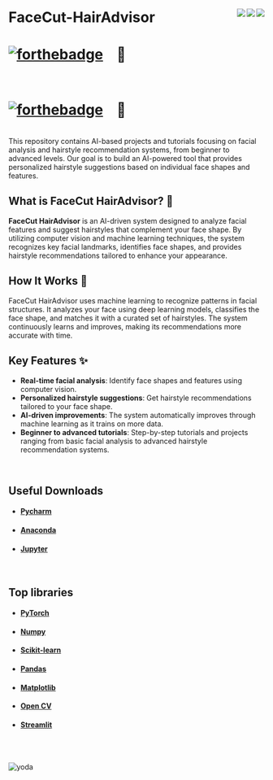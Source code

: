 # FaceCut-HairAdvisor <img align="right" src="https://img.shields.io/github/watchers/Graphical27/FaceCut-HairAdvisor?style=flat-square"> <img align="right" src="https://img.shields.io/github/stars/Graphical27/FaceCut-HairAdvisor?style=flat-square"> <img align="right" src="https://img.shields.io/github/forks/Graphical27/FaceCut-HairAdvisor?style=flat-square">

# [![forthebadge](https://forthebadge.com/images/badges/made-with-python.svg)](https://forthebadge.com) &nbsp;&nbsp; :snake:

<br>

# [![forthebadge](https://forthebadge.com/images/badges/made-with-python.svg)](https://forthebadge.com) &nbsp;&nbsp; :snake: 
<br>
This repository contains AI-based projects and tutorials focusing on facial analysis and hairstyle recommendation systems, from beginner to advanced levels. Our goal is to build an AI-powered tool that provides personalized hairstyle suggestions based on individual face shapes and features.

## What is FaceCut HairAdvisor? 📐

**FaceCut HairAdvisor** is an AI-driven system designed to analyze facial features and suggest hairstyles that complement your face shape. By utilizing computer vision and machine learning techniques, the system recognizes key facial landmarks, identifies face shapes, and provides hairstyle recommendations tailored to enhance your appearance.

## How It Works 🤖

FaceCut HairAdvisor uses machine learning to recognize patterns in facial structures. It analyzes your face using deep learning models, classifies the face shape, and matches it with a curated set of hairstyles. The system continuously learns and improves, making its recommendations more accurate with time.

## Key Features ✨
- **Real-time facial analysis**: Identify face shapes and features using computer vision.
- **Personalized hairstyle suggestions**: Get hairstyle recommendations tailored to your face shape.
- **AI-driven improvements**: The system automatically improves through machine learning as it trains on more data.
- **Beginner to advanced tutorials**: Step-by-step tutorials and projects ranging from basic facial analysis to advanced hairstyle recommendation systems.

<br>

## Useful Downloads 
* #### [Pycharm](https://www.jetbrains.com/pycharm/download/#section=windows)
* #### [Anaconda](https://www.anaconda.com/)
* #### [Jupyter](https://jupyter.org/)

<br>

## Top libraries
* #### [PyTorch](https://pytorch.org/)
* #### [Numpy](https://numpy.org/)
* #### [Scikit-learn](https://scikit-learn.org/stable/index.html)
* #### [Pandas](https://pandas.pydata.org/)
* #### [Matplotlib](https://pytorch.org/)
* #### [Open CV](https://opencv.org/)
* #### [Streamlit](https://streamlit.io/)

<br><br>

![yoda](https://github.com/MITDeepLearning/introtodeeplearning/raw/2025/lab3/img/yoda_wallpaper.jpg)
